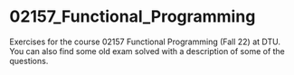 # 02157_Functional_Programming
Exercises for the course 02157 Functional Programming (Fall 22) at DTU. You can also find some old exam solved with a description of some of the questions.
